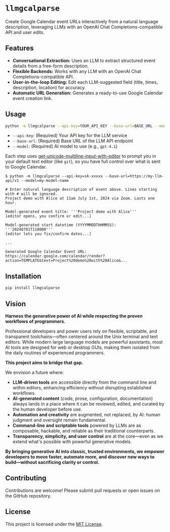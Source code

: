 # `llmgcalparse`

Create Google Calendar event URLs interactively from a natural language description, leveraging LLMs with an OpenAI Chat Completions-compatible API and user edits.

## Features

- **Conversational Extraction:** Uses an LLM to extract structured event details from a free-form description.
- **Flexible Backends:** Works with any LLM with an OpenAI Chat Completions-compatible API.
- **User-in-the-loop Editing:** Edit each LLM-suggested field (title, times, description, location) for accuracy.
- **Automatic URL Generation:** Generates a ready-to-use Google Calendar event creation link.

## Usage

```bash
python -m llmgcalparse --api-key=YOUR_API_KEY --base-url=BASE_URL --model=MODEL_NAME
```

- `--api-key`: (Required) Your API key for the LLM service
- `--base-url`: (Required) Base URL of the LLM API endpoint
- `--model`: (Required) AI model to use (e.g., `gpt-4.1`)

Each step uses [get-unicode-multiline-input-with-editor](https://github.com/jifengwu2k/get-unicode-multiline-input-with-editor) to prompt you in your default text editor (like `git`), so you have full control over what is sent to Google Calendar.

```
$ python -m llmgcalparse --api-key=sk-xxxxx --base-url=https://my-llm-api/v1 --model=my-model-name

# Enter natural language description of event above. Lines starting with # will be ignored.
Project demo with Alice at 11am July 1st, 2024 via Zoom. Lasts one hour.

Model-generated event title: '''Project demo with Alice'''
[editor opens, you confirm or edit...]

Model-generated start datetime (YYYYMMDDTHHMMSS): '''20240701T110000'''
[editor lets you fix/confirm dates...]

...

Generated Google Calendar Event URL: 
https://calendar.google.com/calendar/render?action=TEMPLATE&text=Project%20demo%20with%20Alice&...
```

## Installation

```bash
pip install llmgcalparse
```

## Vision

**Harness the generative power of AI while respecting the proven workflows of programmers.**

Professional developers and power users rely on flexible, scriptable, and transparent toolchains—often centered around the Unix terminal and text editors. While modern large language models are powerful assistants, most AI tools are designed for web or desktop GUIs, making them isolated from the daily routines of experienced programmers.

**This project aims to bridge that gap.**

We envision a future where:

- **LLM-driven tools** are accessible directly from the command line and within editors, enhancing efficiency without disrupting established workflows.
- **AI-generated content** (code, prose, configuration, documentation) always lands in a place where it can be reviewed, edited, and curated by the human developer before use.
- **Automation and creativity** are augmented, not replaced, by AI: human judgment and oversight remain fundamental.
- **Command-line and scriptable tools** powered by LLMs are as composable, hackable, and reliable as their traditional counterparts.
- **Transparency, simplicity, and user control** are at the core—even as we extend what's possible with powerful generative models.

**By bringing generative AI into classic, trusted environments, we empower developers to move faster, automate more, and discover new ways to build—without sacrificing clarity or control.**

## Contributing

Contributions are welcome! Please submit pull requests or open issues on the GitHub repository.

## License

This project is licensed under the [MIT License](LICENSE).